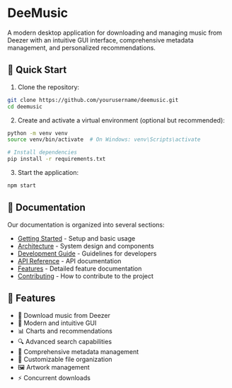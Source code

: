 # DeeMusic

A modern desktop application for downloading and managing music from Deezer with an intuitive GUI interface, comprehensive metadata management, and personalized recommendations.

## 🚀 Quick Start

1. Clone the repository:
```bash
git clone https://github.com/yourusername/deemusic.git
cd deemusic
```

2. Create and activate a virtual environment (optional but recommended):
```bash
python -m venv venv
source venv/bin/activate  # On Windows: venv\Scripts\activate

# Install dependencies
pip install -r requirements.txt
```

3. Start the application:
```bash
npm start
```

## 📄 Documentation

Our documentation is organized into several sections:

- [Getting Started](docs/getting-started.md) - Setup and basic usage
- [Architecture](docs/architecture/README.md) - System design and components
- [Development Guide](docs/development/README.md) - Guidelines for developers
- [API Reference](docs/api/README.md) - API documentation
- [Features](docs/features/README.md) - Detailed feature documentation
- [Contributing](docs/CONTRIBUTING.md) - How to contribute to the project

## 🌟 Features

- 🎵 Download music from Deezer
- 🎨 Modern and intuitive GUI
- 📊 Charts and recommendations
- 🔍 Advanced search capabilities
- 🎯 Comprehensive metadata management
- 📁 Customizable file organization
- 🖼️ Artwork management
- ⚡ Concurrent downloads
